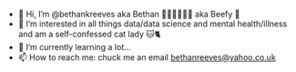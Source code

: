 - 👋 Hi, I’m @bethankreeves aka Bethan 👩🏼‍🎓👩🏼‍💻 aka Beefy 🐄
- 👀 I’m interested in all things data/data science and mental health/illness and am a self-confessed cat lady 🐱🐈
- 🌱 I’m currently learning a lot... 
- 📫 How to reach me: chuck me an email bethanreeves@yahoo.co.uk 

<!---
bethankreeves/bethankreeves is a ✨ special ✨ repository because its `README.md` (this file) appears on your GitHub profile.
You can click the Preview link to take a look at your changes.
--->
